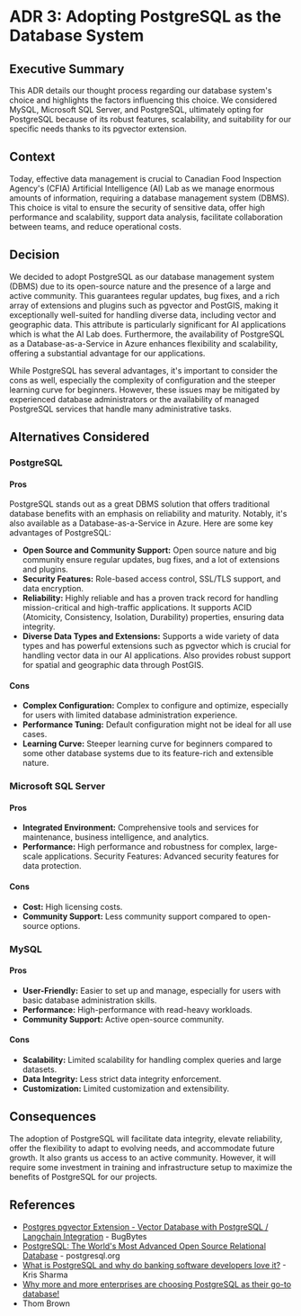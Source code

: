 # ADR 3: Adopting PostgreSQL as the Database System

## Executive Summary

This ADR details our thought process regarding our database system's choice and
highlights the factors influencing this choice. We considered MySQL, Microsoft
SQL Server, and PostgreSQL, ultimately opting for PostgreSQL because of its
robust features, scalability, and suitability for our specific needs thanks to
its pgvector extension.

## Context
Today, effective data management is crucial to Canadian Food Inspection Agency's (CFIA) Artificial Intelligence (AI) Lab as we manage
enormous amounts of information, requiring a database management system (DBMS).
This choice is vital to ensure the security of sensitive data, offer high
performance and scalability, support data analysis, facilitate collaboration
between teams, and reduce operational costs.

## Decision
We decided to adopt PostgreSQL as our database management system (DBMS) due to
its open-source nature and the presence of a large and active community. This
guarantees regular updates, bug fixes, and a rich array of extensions and
plugins such as pgvector and PostGIS, making it exceptionally well-suited for
handling diverse data, including vector and geographic data. This attribute is
particularly significant for AI applications which is what the AI Lab does.
Furthermore, the availability of PostgreSQL as a Database-as-a-Service in Azure
enhances flexibility and scalability, offering a substantial advantage for our
applications.

While PostgreSQL has several advantages, it's important to consider the cons as
well, especially the complexity of configuration and the steeper learning curve
for beginners. However, these issues may be mitigated by experienced database
administrators or the availability of managed PostgreSQL services that handle
many administrative tasks.

## Alternatives Considered
### PostgreSQL
#### Pros
PostgreSQL stands out as a great DBMS solution that offers traditional database
benefits with an emphasis on reliability and maturity. Notably, it's also
available as a Database-as-a-Service in Azure. Here are some key advantages of
PostgreSQL:

- **Open Source and Community Support:** Open source nature and big community
  ensure regular updates, bug fixes, and a lot of extensions and plugins.
- **Security Features:** Role-based access control, SSL/TLS support, and data
  encryption.
- **Reliability:** Highly reliable and has a proven track record for handling
  mission-critical and high-traffic applications. It supports ACID (Atomicity,
  Consistency, Isolation, Durability) properties, ensuring data integrity.
- **Diverse Data Types and Extensions:** Supports a wide variety of data types
  and has powerful extensions such as pgvector which is crucial for handling
  vector data in our AI applications. Also provides robust support for spatial
  and geographic data through PostGIS.

#### Cons
- **Complex Configuration:** Complex to configure and optimize, especially for
  users with limited database administration experience.
- **Performance Tuning:** Default configuration might not be ideal for all use
  cases.
- **Learning Curve:** Steeper learning curve for beginners compared to some
  other database systems due to its feature-rich and extensible nature.

### Microsoft SQL Server
#### Pros
- **Integrated Environment:** Comprehensive tools and services for maintenance,
  business intelligence, and analytics.
- **Performance:** High performance and robustness for complex, large-scale
applications. Security Features: Advanced security features for data protection.
#### Cons
- **Cost:** High licensing costs.
- **Community Support:** Less community support compared to open-source options.

### MySQL
#### Pros
- **User-Friendly:** Easier to set up and manage, especially for users with
  basic database administration skills.
- **Performance:** High-performance with read-heavy workloads.
- **Community Support:** Active open-source community.
#### Cons
- **Scalability:** Limited scalability for handling complex queries and large
  datasets.
- **Data Integrity:** Less strict data integrity enforcement.
- **Customization:** Limited customization and extensibility.

## Consequences
The adoption of PostgreSQL will facilitate data integrity, elevate reliability,
offer the flexibility to adapt to evolving needs, and accommodate future growth.
It also grants us access to an active community. However, it will require some
investment in training and infrastructure setup to maximize the benefits of
PostgreSQL for our projects.

## References

- [Postgres pgvector Extension - Vector Database with PostgreSQL / Langchain
  Integration](https://youtu.be/FDBnyJu_Ndg?si=sBfBluS3G2TlW6RN) - BugBytes
- [PostgreSQL: The World's Most Advanced Open Source Relational
  Database](https://www.postgresql.org/) - postgresql.org
- [What is PostgreSQL and why do banking software developers love
  it?](https://ubuntu.com/blog/what-is-postgresql) - Kris Sharma
- [Why more and more enterprises are choosing PostgreSQL as their go-to
database!](https://www.enterprisedb.com/postgres-tutorials/why-more-and-more-enterprises-are-choosing-postgresql-their-go-database)
- Thom Brown